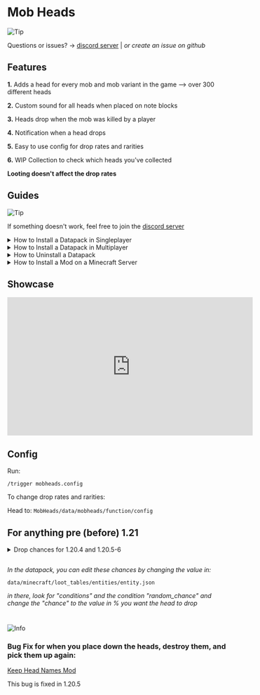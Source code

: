 # Mob Heads

<picture>
   <source media="(prefers-color-scheme: light)" srcset="https://raw.githubusercontent.com/Mqxx/GitHub-Markdown/main/blockquotes/badge/light-theme/tip.svg">
  <img alt="Tip" src="https://raw.githubusercontent.com/Mqxx/GitHub-Markdown/main/blockquotes/badge/dark-theme/tip.svg">
</picture>
 
Questions or issues? -> [discord server](https://discord.gg/z2n3qTzQY6) | _or create an issue on github_

## Features
**1.** Adds a head for every mob and mob variant in the game
--> over 300 different heads

**2.** Custom sound for all heads when placed on note blocks

**3.** Heads drop when the mob was killed by a player

**4.** Notification when a head drops

**5.** Easy to use config for drop rates and rarities

**6.** WIP Collection to check which heads you've collected

**Looting doesn't affect the drop rates**

## Guides

<picture>
   <source media="(prefers-color-scheme: light)" srcset="https://raw.githubusercontent.com/Mqxx/GitHub-Markdown/main/blockquotes/badge/light-theme/tip.svg">
  <img alt="Tip" src="https://raw.githubusercontent.com/Mqxx/GitHub-Markdown/main/blockquotes/badge/dark-theme/tip.svg">
 </picture><br>

 If something doesn't work, feel free to join the [discord server](https://discord.gg/z2n3qTzQY6)

<details>
  <summary>How to Install a Datapack in Singleplayer</summary>
  
  <details>
    <summary>At the Creation of a World</summary>

### How to install a datapack in singleplayer

1. **Open Minecraft**  
   Launch the game.

2. **Create a New World**  
   Navigate to "More" and click on **"Data Packs"**.

   ![Minecraft Settings Image](https://cdn.modrinth.com/data/cached_images/2dfe3c65a3471adb0ed85e36936ebcfc28dcaf95_0.webp)

3. **Add the Datapack**  
   Drag the datapack (a `.zip` file or directory) into the Minecraft window.

   - A confirmation screen will appear. Click **"Yes"**.

4. **Activate the Datapack**  
   Move the datapack to the right-hand side of the screen by clicking the triangle on its icon (visible when hovering over it).

![Minecraft Settings Image](https://cdn.modrinth.com/data/cached_images/7997495b82957b1f318b28f8de321508d6d43f19_0.webp)

5. **Complete World Creation**  
   - Click **"Done"** at the bottom of the screen.  
   - Continue creating your world and click **"Create New World"**.

---

### ⚠️ IMPORTANT ⚠️
The datapack only works if cheats are enabled.  

You can verify the datapack is active by typing:  
`/datapack list enabled`

This command should list an entry named `[file/<your datapack file/directory name>]`.
  </details>
  
  <details>
    <summary>In an Existing World</summary>

### How to Install a Datapack in an Existing Singleplayer World

1. **Open Minecraft**  
   Launch the game.

2. **Select Your World**  
   - Choose the world you want to install the datapack for.
   - Click **"Edit"**, then **"Open World Folder"**.

3. **Add the Datapack**  
   - Open the folder named `datapacks`.  
   - Place the datapack into this folder. It should be a `.zip` file or a directory.

4. **Reload the World**  
   - If you are in the world during installation, type `/reload` in the chat or press **F3 + T** to reload resources.  
   *(Make sure cheats are enabled.)*

---

### ⚠️ IMPORTANT ⚠️
The datapack only works if cheats are enabled.

You can verify the datapack is active by typing:  
`/datapack list enabled`
  </details>
  
  <details>
    <summary>How to Enable Cheats Permanently After World Creation</summary>

If you encounter this issue, here is a step by step guide on how to enable Cheats/Admincommands permanently after you have already created a Minecraft world.

⚠️ **Before you begin, you should save and backup your world in case something goes wrong.**  
(I will not take any responsibility for any corrupt worlds. Do this at your own risk!)  
But don't worry this works without any problems.  
If you don't want to change this permanently check out [this guide](#).

### 1. You need [NBTExplorer](https://github.com/jaquadro/NBTExplorer/releases/tag/v2.8.0-win)
> NBTExplorer is an open-source NBT editor for all common sources of NBT data. It's mainly intended for editing Minecraft game data.
 
### 2. Open NBTExplorer and open your Minecraft world, where you want to enable Cheats/Admincommands.

![NBTExplorer Image](https://cdn.discordapp.com/attachments/1270449267961757726/1270449504532955247/image.png?ex=674ea60d&is=674d548d&hm=dfabe212b0cb5c712f588e3c13e7ea33f5ee7040456cbead753f2e76b9dfa87f&)

### 3. Navigate to:
- `<Your Minecraft World>`
- `level.dat`
- `Data`
- `allowCommands`

![NBTExplorer Navigation Image](https://cdn.discordapp.com/attachments/1270449267961757726/1270449626478280865/image.png?ex=674ea62a&is=674d54aa&hm=cdf0691afe752b5b9b7312bd12e00681b1345428ce20352730690f676fe6006c&)

### 4. Click on **"Edit Tag Value"**

![Edit Tag Image](https://cdn.discordapp.com/attachments/1270449267961757726/1270449700583112907/image.png?ex=674ea63c&is=674d54bc&hm=eb3f6f389450078ce52e133b2f41eb90ccd20de61ccfda46fe3aa13d03e9a74e&)

### 5. Change the Value from `0` to `1` and click **"OK"**

![Change Value Image](https://cdn.discordapp.com/attachments/1270449267961757726/1270449791092002917/image.png?ex=674ea652&is=674d54d2&hm=c003c8ccd405c4197e40002ade6c9dc988ef52c43338f1c835672008010ca7a6&)

### 6. Now click on **"Save All Modified Tags"**

![Save Image](https://cdn.discordapp.com/attachments/1270449267961757726/1270450071997124638/image.png?ex=674ea694&is=674d5514&hm=791b00e3692832d9054e346700ca6e40976d9356f9d598830eed1dd42741f372&)

That's it. You are done. You can now join your world and check if you have permission to change your `gamemode`, for example.


  </details>
  
  <details>
    <summary>How to Enable Cheats Temporarily After World Creation</summary>

### Enabling Cheats Temporarily After World Creation

If you encounter this issue, here is a step-by-step guide on how to enable Cheats/Admin commands temporarily after you have already created a Minecraft world.

1. **Join Your World**  
   Open your single-player world and press "Escape".

2. **Open to LAN**  
   Click on **"Open to LAN"**.

   ![Open to LAN Screenshot](https://cdn.modrinth.com/data/cached_images/bc559370d9db9b5c1344bc808ba11d931c99aa29_0.webp)

3. **Allow Commands**  
   Set **"Allow Commands"** to **ON**.

   ![LAN World Minecraft Screen](https://cdn.modrinth.com/data/cached_images/97b9b61992b04acab2305b68c4dcf940498e4110_0.webp)

4. **Start LAN World**  
   Click **"Start LAN World"** to apply the changes.

![LAN World MC Screen](https://cdn.modrinth.com/data/cached_images/eb72b605a323cadcf7ef5dd629d1358417c8a42d_0.webp)

Now, you should be able to use commands like changing your gamemode. Keep in mind that this is only temporary and will need to be done every time you join the world.

  </details>
  
</details>

<details>
  <summary>How to Install a Datapack in Multiplayer</summary>

### How to Install a Datapack in Multiplayer

1. **Open Your Server Folder**  
   Navigate to your server folder, then open the folder for the world you wish to install the datapack in (default: `world`).

2. **Add the Datapack**  
   - The datapack should be a `.zip` file.  
   - Place the datapack into a folder named `datapacks` inside the world folder.

3. **Reload the Server**  
   - Type `/reload` from the console or as a level 3 operator if the server was running during the installation.
</details>
<details>
  <summary>How to Uninstall a Datapack</summary>


### How to Uninstall a Datapack from Your Singleplayer World or Server

1. **Run the Uninstall Command**  
   For my datapacks, run the command:  
   `/function datapack_name:uninstall`

2. **Delete the Datapack**  
   - Delete the datapack from the folder you placed it in.  
   - Alternatively, you can run:  
     `/datapack disable [file/your data pack file/directory name]`

3. **Reload the World or Server**  
   After deleting or disabling the datapack, run:  
   `/reload`
</details>
<details>
  <summary>How to Install a Mod on a Minecraft Server</summary>

### Step-by-Step Guide to Installing a Mod on a Minecraft Server

1. **Download the Mod**  
   - Make sure to download the **correct version** of the Mod that matches your server's Minecraft version.
   - **Important:** The mod file should be a `.jar` file.

2. **Ensure No Datapacks or Other Mods Conflict**  
   - Do not have both a datapack and a mod installed at the same time, as they may conflict.
   - Only install one or the other, depending on your server's setup.

3. **Locate the Mods Folder**  
   - Open your server's root directory.
   - Inside this directory, find the folder named `mods`.  
   - If the `mods` folder doesn't exist, create one.

4. **Install the Mod**  
   - Paste the downloaded `.jar` file for the Mod into the `mods` folder.

5. **Restart the Server**  
   - After adding the Mod to the `mods` folder, restart your Minecraft server for the mod to be activated.

6. **Verify Mod Installation**  
   - Once the server has restarted, join the server and check if the Mod is working.
   - You can use `/mods` or a similar command (depending on the mod) to see if the Mod has been successfully loaded.

### Additional Tips
- **Backup Your Server:** Always create a backup before installing the Mod to avoid data loss in case something goes wrong.
- **Ensure Mod Compatibility:** Check that the Mod is compatible with your Minecraft server version and any other mods you have installed.
</details>

## Showcase

<iframe width="560" height="315" src="https://www.youtube-nocookie.com/embed/xsZPlTAnR1E" title="YouTube video player" frameborder="0" allow="accelerometer; autoplay; clipboard-write; encrypted-media; gyroscope; picture-in-picture; web-share" allowfullscreen></iframe>

## Config

Run: 

```
/trigger mobheads.config
```

To change drop rates and rarities:

Head to: `MobHeads/data/mobheads/function/config`


## For anything pre (before) 1.21

<details>
<summary>Drop chances for 1.20.4 and 1.20.5-6</summary>

You can use <kbd>Ctrl</kbd> + <kbd>F</kbd> to search

### Common = 0.02 = 2%

- Chicken
- Cow
- Cave Spider
- Creeper
- Pig
- Sheep (different heads for all colors)
- Skeleton
- Spider
- Zombie
- Snow Golem
- Iron Golem

### Rare = 0.1 = 10 %
- Bat
- Bee
- Blaze
- Bogged
- Cod
- Donkey
- Drowned
- Enderman
- Evoker
- Frog (variants: cold, temperate, warm) 
- Glow Squid
- Guardian
- Hoglin
- Horse (variants: white, creamy, chestnut, brown, black, gray, dark_brown)
- Husk
- Llama (variants: white, creamy, gray, bronw)
- Magma Cube
- Mooshroom (variants: red, brown)
- Mule
- Phantom
- Piglin
- Pillager
- Pufferfish
- Salmon
- Slime
- Squid
- Tropical Fish 
- Villager (snow, savanna, plains, desert, jungle, taiga)
- Witch
- Wolf (woods, spotted, striped, snowy, rusty, pale, chestnut, black, ashen)

### Epic 0.2 = 20 % 
- Armadillo
- Allay
- Axolotl (variants: pink, wild, gold, cyan, blue)
- Breeze (1.20.5)
- Camel
- Cat (variants: all black, black, british shorthair, calico, jellie, persian, ragdoll, red, siamese, tabby, white)
- Dolphin
- Elder Guardian
- Endermite
- Fox (variants: red, snow)
- Ghast
- Goat
- Illusioner (not in game)
- Ocelot
- Parrot (variants: red, blue, cyan, gray, green)
- Piglin Brute
- Polar Bear
- Rabbit (variants: brown, white, gold, salt, black, white splotched, evil)
- Ravager
- Shulker
- Silverfish
- Skeleton Horse
- Stray
- Strider
- Trader Llama (variants: white, creamy, gray, bronw)
- Turtle
- Vex
- Vindicator
- Wandering Trader
- Zoglin
- Zombie Horse 
- Zombie Villager
- Zombified Piglin

### Legendary 0.3 = 30%
- Sniffer
- Warden
- Panda (variants: normal, lazy, worried, playful, weak, aggressive)


### Mythic 0.5 = 50%
- Enderdragon 
- Wither 
- Brown Panda

</details>

##

_In the datapack, you can edit these chances by changing the value in:_


```
data/minecraft/loot_tables/entities/entity.json
```


_in there, look for "conditions" and the condition "random_chance" and change the "chance" to the value in % you want the head to drop_



#

 <picture>
  <source media="(prefers-color-scheme: light)" srcset="https://raw.githubusercontent.com/Mqxx/GitHub-Markdown/main/blockquotes/badge/light-theme/info.svg">
   <img alt="Info" src="https://raw.githubusercontent.com/Mqxx/GitHub-Markdown/main/blockquotes/badge/dark-theme/info.svg">
</picture><br>

### Bug Fix for when you place down the heads, destroy them, and pick them up again:

[Keep Head Names Mod](https://modrinth.com/mod/keepheadnames)

This bug is fixed in 1.20.5

